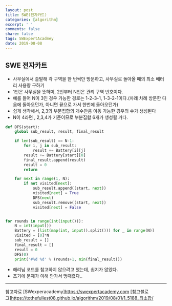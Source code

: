 ```yaml
---
layout: post
title: SWE(전자카트)
categories: [algorithm]
excerpt: ' '
comments: false
share: false
tags: SWExpertAcadmey
date: 2019-08-08
---
```


## SWE 전자카트

- 사무실에서 출발해 각 구역을 한 번씩만 방문하고, 사무실로 돌아올 때의 최소 배터리 사용량 구하기
- 1번은 사무실을 뜻하며, 2번부터 N번은 관리 구역 번호이다.
- 예를 들어 N이 3인 경우 가능한 경로는 1-2-3-1, 1-3-2-1이다.(차례 차례 방문한 다음에 돌아오던가, 아니면 끝으로 가서 한번에 돌아오던가)
- 쉽게 생각해서, 2,3의 부분집합의 개수만큼 이동 가능한 경우의 수가 생성된다
- N이 4라면 , 2,3,4가 기준이므로 부분집합 6개가 생성될 거다.

```python
def DFS(start):
    global sub_result, result, final_result

    if len(sub_result) == N-1:
        for i, j in sub_result:
            result += Battery[i][j]
        result += Battery[start][0]
        final_result.append(result)
        result = 0
        return

    for next in range(1, N):
        if not visited[next]:
            sub_result.append((start, next))
            visited[next] = True
            DFS(next)
            sub_result.remove((start, next))
            visited[next] = False


for rounds in range(int(input())):
    N = int(input())
    Battery = [list(map(int, input().split())) for _ in range(N)]
    visited = [0]*N
    sub_result = []
    final_result = []
    result = 0
    DFS(0)
    print('#%d %d' % (rounds+1, min(final_result)))
```

- 해리님 코드를 참고하지 않으려고 했는데, 쉽지가 않았다.
- 초기에 문제가 이해 안가서 멍때렸다..

---

참고자료
[SWexperacademy]<https://swexpertacademy.com>
[참고블로그]<https://tothefullest08.github.io/algorithm/2019/08/01/1_5188_최소합/>
